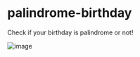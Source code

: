 # palindrome-birthday
Check if your birthday is palindrome or not!


![image](https://user-images.githubusercontent.com/90144196/191035842-55430104-d400-479f-8342-24a5586f3f3d.png)
